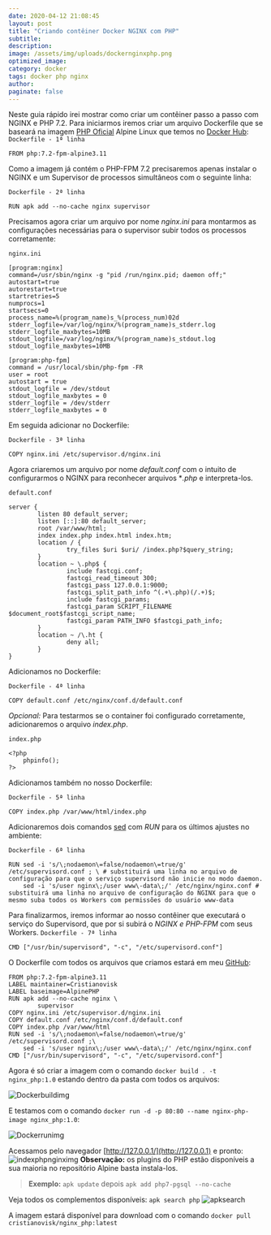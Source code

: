 ```yaml
---
date: 2020-04-12 21:08:45
layout: post
title: "Criando contêiner Docker NGINX com PHP"
subtitle:
description:
image: /assets/img/uploads/dockernginxphp.png
optimized_image:
category: docker
tags: docker php nginx
author: 
paginate: false
---
```

Neste guia rápido irei mostrar como criar um contêiner passo a passo com NGINX e PHP 7.2.
Para iniciarmos iremos criar um arquivo Dockerfile que se baseará na imagem [PHP Oficial](https://hub.docker.com/layers/php/library/php/7.2.30-fpm-alpine3.11/images/sha256-6a15c85dd61538cccd7b6774a980d69a54eda84008979eabb4c09b42df586431?context=explore) Alpine Linux que temos no [Docker Hub](https://hub.docker.com/cristianovisk):
```Dockerfile - 1ª linha```

    FROM php:7.2-fpm-alpine3.11

Como a imagem já contém o PHP-FPM 7.2 precisaremos apenas instalar o NGINX e um Supervisor de processos simultâneos com o seguinte linha:

```Dockerfile - 2ª linha```
    
    RUN apk add --no-cache nginx supervisor

Precisamos agora criar um arquivo por nome *nginx.ini* para montarmos as configurações necessárias para o supervisor subir todos os processos corretamente:

```nginx.ini```

    [program:nginx]
    command=/usr/sbin/nginx -g "pid /run/nginx.pid; daemon off;"
    autostart=true
    autorestart=true
    startretries=5
    numprocs=1
    startsecs=0
    process_name=%(program_name)s_%(process_num)02d
    stderr_logfile=/var/log/nginx/%(program_name)s_stderr.log
    stderr_logfile_maxbytes=10MB
    stdout_logfile=/var/log/nginx/%(program_name)s_stdout.log
    stdout_logfile_maxbytes=10MB

    [program:php-fpm]
    command = /usr/local/sbin/php-fpm -FR
    user = root
    autostart = true
    stdout_logfile = /dev/stdout
    stdout_logfile_maxbytes = 0
    stderr_logfile = /dev/stderr
    stderr_logfile_maxbytes = 0
Em seguida adicionar no Dockerfile:

```Dockerfile - 3ª linha```

    COPY nginx.ini /etc/supervisor.d/nginx.ini

Agora criaremos um arquivo por nome *default.conf* com o intuito de configurarmos o NGINX para reconhecer arquivos **.php* e interpreta-los.

```default.conf```

    server {
            listen 80 default_server;
            listen [::]:80 default_server;
            root /var/www/html;
            index index.php index.html index.htm;
            location / {
                    try_files $uri $uri/ /index.php?$query_string;
            }
            location ~ \.php$ {
                    include fastcgi.conf;
                    fastcgi_read_timeout 300;
                    fastcgi_pass 127.0.0.1:9000;
                    fastcgi_split_path_info ^(.+\.php)(/.+)$;
                    include fastcgi_params;
                    fastcgi_param SCRIPT_FILENAME $document_root$fastcgi_script_name;
                    fastcgi_param PATH_INFO $fastcgi_path_info;
            }
            location ~ /\.ht {
                    deny all;
            }
    }
    
Adicionamos no Dockerfile:

```Dockerfile - 4ª linha```

    COPY default.conf /etc/nginx/conf.d/default.conf

*Opcional:* Para testarmos se o container foi configurado corretamente, adicionaremos o arquivo *index.php*.

```index.php```

    <?php
        phpinfo();
    ?>

Adicionamos também no nosso Dockerfile:

```Dockerfile - 5ª linha```

    COPY index.php /var/www/html/index.php

Adicionaremos dois comandos [sed](https://pt.wikipedia.org/wiki/Sed) com *RUN* para os últimos ajustes no ambiente:

```Dockerfile - 6ª linha```

    RUN sed -i 's/\;nodaemon\=false/nodaemon\=true/g' /etc/supervisord.conf ; \ # substituirá uma linha no arquivo de configuração para que o serviço supervisord não inicie no modo daemon.
        sed -i 's/user nginx\;/user www\-data\;/' /etc/nginx/nginx.conf # substituirá uma linha no arquivo de configuração do NGINX para que o mesmo suba todos os Workers com permissões do usuário www-data

Para finalizarmos, iremos informar ao nosso contêiner que executará o serviço do Supervisord, que por si subirá o *NGINX e PHP-FPM* com seus Workers.
```Dockerfile - 7ª linha```

    CMD ["/usr/bin/supervisord", "-c", "/etc/supervisord.conf"]

O Dockerfile com todos os arquivos que criamos estará em meu [GitHub](https://github.com/cristianovisk/dockerfile_php_nginx):

    FROM php:7.2-fpm-alpine3.11
    LABEL maintainer=Cristianovisk
    LABEL baseimage=AlpinePHP
    RUN apk add --no-cache nginx \
            supervisor
    COPY nginx.ini /etc/supervisor.d/nginx.ini
    COPY default.conf /etc/nginx/conf.d/default.conf
    COPY index.php /var/www/html
    RUN sed -i 's/\;nodaemon\=false/nodaemon\=true/g' /etc/supervisord.conf ;\
        sed -i 's/user nginx\;/user www\-data\;/' /etc/nginx/nginx.conf
    CMD ["/usr/bin/supervisord", "-c", "/etc/supervisord.conf"]

Agora é só criar a imagem com o comando ```docker build . -t nginx_php:1.0``` estando dentro da pasta com todos os arquivos:

![Dockerbuildimg](/assets/img/uploads/dockerbuild1.png)

E testamos com o comando ```docker run -d -p 80:80 --name nginx-php-image nginx_php:1.0```:


![Dockerrunimg](/assets/img/uploads/dockerrun1.png)

Acessamos pelo navegador [http://127.0.0.1/](http://127.0.0.1) e pronto:
![indexphpnginximg](/assets/img/uploads/indexphpnginximg1.png)
**Observação:** os plugins do PHP estão disponíveis a sua maioria no repositório Alpine basta instala-los. 
> **Exemplo:** ```apk update``` depois ```apk add php7-pgsql --no-cache```

Veja todos os complementos disponíveis:
```apk search php```
![apksearch](/assets/img/uploads/apksearchphp1.png)

A imagem estará disponível para download com o comando ```docker pull cristianovisk/nginx_php:latest```